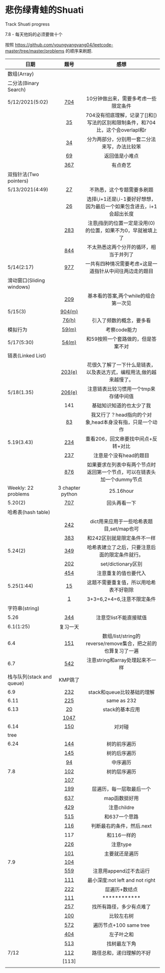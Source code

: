 # 悲伤绿青蛙的Shuati
Track Shuati progress 

7.8 - 每天他妈的必须要做十个

按照 https://github.com/youngyangyang04/leetcode-master/tree/master/problems 的顺序来刷题.

|日期|题号|感想|
|-----------| :----------:| :------------------------------------:|
|数组(Array)|||
|二分法(Binary Search)||
|5/12/2021(5:02)|[704](https://github.com/sadgreenfrog/Shuati/blob/main/%E9%A2%98%E7%9B%AE%E7%AC%94%E8%AE%B0leetcode/704.%20Binary%20Search.md)|10分钟做出来，需要多考虑一些限定条件|
||[35](https://github.com/sadgreenfrog/Shuati/blob/main/%E9%A2%98%E7%9B%AE%E7%AC%94%E8%AE%B0leetcode/35.%20Search%20Insert%20Position.md)|704没有彻底理解，记录了[]和[)写法的区别和限制条件，和704比，这个会overlapl和r|
||[34](https://github.com/sadgreenfrog/Shuati/blob/main/%E9%A2%98%E7%9B%AE%E7%AC%94%E8%AE%B0leetcode/34.%20Find%20First%20and%20Last%20Position%20of%20Element%20in%20Sorted%20Array.md)|分为两部分，分别用一套二分法来写，办法比较笨|
||[69](https://github.com/sadgreenfrog/Shuati/blob/main/%E9%A2%98%E7%9B%AE%E7%AC%94%E8%AE%B0leetcode/69.%20Sqrtx.md)|返回值是小难点|
||[367](https://github.com/sadgreenfrog/Shuati/blob/main/%E9%A2%98%E7%9B%AE%E7%AC%94%E8%AE%B0leetcode/367.%20Valid%20Perfect%20Square.md)|有点奇艺|
|双指针法(Two pointers)||
|5/13/2021(4:49)|[27](https://github.com/sadgreenfrog/Shuati/blob/main/%E9%A2%98%E7%9B%AE%E7%AC%94%E8%AE%B0leetcode/27.%20Remove%20Element.md)|不熟悉，这个专题需要多刷题|
||[26](https://github.com/sadgreenfrog/Shuati/blob/main/%E9%A2%98%E7%9B%AE%E7%AC%94%E8%AE%B0leetcode/26.%20Remove%20Duplicates%20from%20Sorted%20Array.md)|选择i,i+1还是i,i-1要好好想想，因为最后一个如果包含进去，i+1会超出长度|
||[283](https://github.com/sadgreenfrog/Shuati/blob/main/%E9%A2%98%E7%9B%AE%E7%AC%94%E8%AE%B0leetcode/283.%20Move%20Zeros.md)|注意j指到的位置一定是没用(0)的位置，如果不为0，早就被填上了|
||[844](https://github.com/sadgreenfrog/Shuati/blob/main/%E9%A2%98%E7%9B%AE%E7%AC%94%E8%AE%B0leetcode/844.%20Backspace%20String%20Compare)|不太熟悉这两个分开的循环，相当于并列了|
|5/14(2:17)|[977](https://github.com/sadgreenfrog/Shuati/blob/main/%E9%A2%98%E7%9B%AE%E7%AC%94%E8%AE%B0leetcode/977.%20Squares%20of%20a%20Sorted%20Array.md)|一共有四种情况需要考虑+这是一道指针从中间往两边走的题目|
|滑动窗口(Sliding windows)||
||[209](https://github.com/sadgreenfrog/Shuati/blob/main/%E9%A2%98%E7%9B%AE%E7%AC%94%E8%AE%B0leetcode/209.%20Minimum%20Size%20Subarray%20Sum.md)|基本看的答案,两个while的组合第一次见|
|5/15(3)|[904(m)](https://github.com/sadgreenfrog/Shuati/blob/main/%E9%A2%98%E7%9B%AE%E7%AC%94%E8%AE%B0leetcode/904.%20Fruit%20Into%20Baskets(m).md)||
||[76(h)](https://github.com/sadgreenfrog/Shuati/blob/main/%E9%A2%98%E7%9B%AE%E7%AC%94%E8%AE%B0leetcode/76.%20Minimum%20Window%20Substring(h).md)|引入了频数的概念，要多看|
|模拟行为|[59(m)](https://github.com/sadgreenfrog/Shuati/blob/main/%E9%A2%98%E7%9B%AE%E7%AC%94%E8%AE%B0leetcode/59.%20Spiral%20MatrixII(m).md)|考察code能力|
|5/17(5:30)|[54(m)](https://github.com/sadgreenfrog/Shuati/blob/main/%E9%A2%98%E7%9B%AE%E7%AC%94%E8%AE%B0leetcode/54.%20Spiral%20Matrix(m).md)|和59按照一个套路做的，但是答案不对|
|链表(Linked List)|||
||[203(e)](https://github.com/sadgreenfrog/Shuati/blob/main/%E9%A2%98%E7%9B%AE%E7%AC%94%E8%AE%B0leetcode/203.%20Remove%20Linked%20List%20Elements(e).md)|花很久了解了一下什么是链表，以及表达方式，编程用法,做的越来越慢了。|
|5/18(1.35)|[206(e)](https://github.com/sadgreenfrog/Shuati/blob/main/%E9%A2%98%E7%9B%AE%E7%AC%94%E8%AE%B0leetcode/206.%20Reverse%20Linked%20List(e).md)|注意链表比较习惯用一个tmp来存储中间值|
||141|基础知识知道的也太少了我|
||[83](https://github.com/sadgreenfrog/Shuati/blob/main/%E9%A2%98%E7%9B%AE%E7%AC%94%E8%AE%B0leetcode/83.%20Remove%20Duplicates%20from%20Sorted%20List(e).md)|我又行了？head指向的个对象,head本身没有指，只是一个动作|
|5.19(3.43)|[234](https://github.com/sadgreenfrog/Shuati/blob/main/%E9%A2%98%E7%9B%AE%E7%AC%94%E8%AE%B0leetcode/234.%20Palindrome%20Linked%20List(e).md)|重看206，回文串要找中间点+反转+对比|
||[237](https://github.com/sadgreenfrog/Shuati/blob/main/%E9%A2%98%E7%9B%AE%E7%AC%94%E8%AE%B0leetcode/237.%20Delete%20Node%20in%20a%20Linked%20List(e).md)|注意是个没有head的题目|
||[876](https://github.com/sadgreenfrog/Shuati/blob/main/%E9%A2%98%E7%9B%AE%E7%AC%94%E8%AE%B0leetcode/876.%20Middle%20of%20the%20Linked%20List(e).md)|如果要求在列表中有两个节点时返回第一个节点，可以在链表头加一个dummy节点|
|Weekly: 22 problems|3 chapter python|25.16hour|
|5.20(2)|[707](https://github.com/sadgreenfrog/Shuati/blob/main/%E9%A2%98%E7%9B%AE%E7%AC%94%E8%AE%B0leetcode/707.%20Design%20Linked%20List(m).md)|回头再看一下|
|哈希表(hash table)|||
||[242](https://github.com/sadgreenfrog/Shuati/blob/main/%E9%A2%98%E7%9B%AE%E7%AC%94%E8%AE%B0leetcode/242.%20Valid%20Anagram(e).md)|dict用来应用于一些哈希表题目,set/map也可|
||[383](https://github.com/sadgreenfrog/Shuati/blob/main/%E9%A2%98%E7%9B%AE%E7%AC%94%E8%AE%B0leetcode/383.%20Ransom%20Note(e).md)|和242区别就是限定条件不一样|
|5.24(2)|[349](https://github.com/sadgreenfrog/Shuati/blob/main/%E9%A2%98%E7%9B%AE%E7%AC%94%E8%AE%B0leetcode/349.%20Intersection%20of%20Two%20Arrays(e).md)|哈希表建立了之后，只要注意后面的限定条件就行。|
||[202](https://github.com/sadgreenfrog/Shuati/blob/main/%E9%A2%98%E7%9B%AE%E7%AC%94%E8%AE%B0leetcode/202.%20Happy%20Number(e).md)|set/dictionary区别|
||[454](https://github.com/sadgreenfrog/Shuati/blob/main/%E9%A2%98%E7%9B%AE%E7%AC%94%E8%AE%B0leetcode/454.%204Sum%20II(m).md)|注意重复的值也要代入|
|5.25(1:44)|[15](https://github.com/sadgreenfrog/Shuati/blob/main/%E9%A2%98%E7%9B%AE%E7%AC%94%E8%AE%B0leetcode/15.%203Sum.(e).md)|这题不需要重复值，所以用哈希表不好剔除|
||[1](https://github.com/sadgreenfrog/Shuati/blob/main/%E9%A2%98%E7%9B%AE%E7%AC%94%E8%AE%B0leetcode/1.%20Two%20Sum(e).md)|3+3=6,2+4=6,注意不限定条件|
|字符串(string)|||
|5.26|[344](https://github.com/sadgreenfrog/Shuati/blob/main/%E9%A2%98%E7%9B%AE%E7%AC%94%E8%AE%B0leetcode/344.%20Reverse%20String(e).md)|注意空list不能直接赋值|
|6.1(1:25)|复习一天||
|6.4|[151](https://github.com/sadgreenfrog/Shuati/blob/main/%E9%A2%98%E7%9B%AE%E7%AC%94%E8%AE%B0leetcode/151.%20Reverse%20Words%20in%20a%20String(m).md)|数组/list/string的reverse/remove集合，把之前的也算复习了一遍|
|6.7|[542](https://github.com/sadgreenfrog/Shuati/blob/main/%E9%A2%98%E7%9B%AE%E7%AC%94%E8%AE%B0leetcode/541.%20Reverse%20String%20II(e).md)|注意string和array处理起来不一样|
|栈与队列(stack and queue)|KMP跳了||
|6.9|[232](https://github.com/sadgreenfrog/Shuati/blob/main/%E9%A2%98%E7%9B%AE%E7%AC%94%E8%AE%B0leetcode/232.%20Implement%20Queue%20using%20Stacks(e).md)|stack和queue比较基础的理解|
|6.11|[225](https://github.com/sadgreenfrog/Shuati/blob/main/%E9%A2%98%E7%9B%AE%E7%AC%94%E8%AE%B0leetcode/225.%20Implement%20Stack%20using%20Queues(e).md)|same as 232|
|6.13|[20](https://github.com/sadgreenfrog/Shuati/blob/main/%E9%A2%98%E7%9B%AE%E7%AC%94%E8%AE%B0leetcode/20.%20Valid%20Parentheses(e).md)|stack的基本应用|
||[1047](https://github.com/sadgreenfrog/Shuati/blob/main/%E9%A2%98%E7%9B%AE%E7%AC%94%E8%AE%B0leetcode/1047.%20Remove%20All%20Adjacent%20Duplicates%20In%20String(e).md)||
|6.14|[150](https://github.com/sadgreenfrog/Shuati/blob/main/%E9%A2%98%E7%9B%AE%E7%AC%94%E8%AE%B0leetcode/150.%20Evaluate%20Reverse%20Polish%20Notation(e).md)|对对碰|
|tree|||
|6.24|[144](https://github.com/sadgreenfrog/Shuati/blob/main/%E9%A2%98%E7%9B%AE%E7%AC%94%E8%AE%B0leetcode/144.%20Binary%20Tree%20Preorder%20Traversal(e).md)|树的前序遍历|
||[145](https://github.com/sadgreenfrog/Shuati/blob/main/%E9%A2%98%E7%9B%AE%E7%AC%94%E8%AE%B0leetcode/145.%20Binary%20Tree%20Postorder%20Traversal(e).md)|树的后序遍历|
||[94](https://github.com/sadgreenfrog/Shuati/blob/main/%E9%A2%98%E7%9B%AE%E7%AC%94%E8%AE%B0leetcode/94.%20Binary%20Tree%20Inorder%20Traversal(e).md)|中序遍历|
|7.8|[102](https://github.com/sadgreenfrog/Shuati/blob/main/%E9%A2%98%E7%9B%AE%E7%AC%94%E8%AE%B0leetcode/102.%20Binary%20Tree%20Level%20Order%20Traversal(m).md)|树的层序遍历|
||[107](https://github.com/sadgreenfrog/Shuati/blob/main/%E9%A2%98%E7%9B%AE%E7%AC%94%E8%AE%B0leetcode/107.%20Binary%20Tree%20Level%20Order%20Traversal%20II(m).md)||
||[199](https://github.com/sadgreenfrog/Shuati/blob/main/%E9%A2%98%E7%9B%AE%E7%AC%94%E8%AE%B0leetcode/199.%20Binary%20Tree%20Right%20Side%20View(m).md)|层遍历，每一层取最后一个|
||[637](https://github.com/sadgreenfrog/Shuati/blob/main/%E9%A2%98%E7%9B%AE%E7%AC%94%E8%AE%B0leetcode/637.%20Average%20of%20Levels%20in%20Binary%20Tree(m).md)|map函数挺好用|
||[429](https://github.com/sadgreenfrog/Shuati/blob/main/%E9%A2%98%E7%9B%AE%E7%AC%94%E8%AE%B0leetcode/429.%20N-ary%20Tree%20Level%20Order%20Traversal(m).md)|注意childre|
||[515](https://github.com/sadgreenfrog/Shuati/blob/main/%E9%A2%98%E7%9B%AE%E7%AC%94%E8%AE%B0leetcode/515.%20Find%20Largest%20Value%20in%20Each%20Tree%20Row(m).md)|和637一个思路|
||[116](https://github.com/sadgreenfrog/Shuati/blob/main/%E9%A2%98%E7%9B%AE%E7%AC%94%E8%AE%B0leetcode/116.%20Populating%20Next%20Right%20Pointers%20in%20Each%20Node(m).md)|判断最右的条件，然后.next|
||117|和116一样的|
||[226](https://github.com/sadgreenfrog/Shuati/blob/main/%E9%A2%98%E7%9B%AE%E7%AC%94%E8%AE%B0leetcode/226.%20Invert%20Binary%20Tree(e).md)|注意type|
||[101](https://github.com/sadgreenfrog/Shuati/blob/main/%E9%A2%98%E7%9B%AE%E7%AC%94%E8%AE%B0leetcode/101.%20Symmetric%20Tree(e).md)|主要就还是遍历|
|7.9|[104](https://github.com/sadgreenfrog/Shuati/blob/main/%E9%A2%98%E7%9B%AE%E7%AC%94%E8%AE%B0leetcode/104.%20Maximum%20Depth%20of%20Binary%20Tree(e).md)||
||[559](https://github.com/sadgreenfrog/Shuati/blob/main/%E9%A2%98%E7%9B%AE%E7%AC%94%E8%AE%B0leetcode/559.%20Maximum%20Depth%20of%20N-ary%20Tree(e).md)|注意用append过不去运行|
||[111](https://github.com/sadgreenfrog/Shuati/blob/main/%E9%A2%98%E7%9B%AE%E7%AC%94%E8%AE%B0leetcode/111.%20Minimum%20Depth%20of%20Binary%20Tree(e).md)|最小深度:not left and not right|
||[222](https://github.com/sadgreenfrog/Shuati/blob/main/%E9%A2%98%E7%9B%AE%E7%AC%94%E8%AE%B0leetcode/222.%20Count%20Complete%20Tree%20Nodes(e).md)|层遍历+数结点|
||[111](https://github.com/sadgreenfrog/Shuati/blob/main/%E9%A2%98%E7%9B%AE%E7%AC%94%E8%AE%B0leetcode/110.%20Balanced%20Binary%20Tree(e).md)|************|
||[257](https://github.com/sadgreenfrog/Shuati/blob/main/%E9%A2%98%E7%9B%AE%E7%AC%94%E8%AE%B0leetcode/257.%20Binary%20Tree%20Paths(e).md)|找所有路径，多少有点难了|
||[100](https://github.com/sadgreenfrog/Shuati/blob/main/%E9%A2%98%E7%9B%AE%E7%AC%94%E8%AE%B0leetcode/100.%20Same%20Tree(e).md)|比较左右树|
||[572](https://github.com/sadgreenfrog/Shuati/blob/main/%E9%A2%98%E7%9B%AE%E7%AC%94%E8%AE%B0leetcode/572.%20Subtree%20of%20Another%20Tree(e).md)|遍历节点+100 same tree|
||[404](https://github.com/sadgreenfrog/Shuati/blob/main/%E9%A2%98%E7%9B%AE%E7%AC%94%E8%AE%B0leetcode/404.%20Sum%20of%20Left%20Leaves(e).md)|左子叶之和|
||[513](https://github.com/sadgreenfrog/Shuati/blob/main/%E9%A2%98%E7%9B%AE%E7%AC%94%E8%AE%B0leetcode/513.%20Find%20Bottom%20Left%20Tree%20Value(m).md)|找树最左下角|
|7/12|[112](https://github.com/sadgreenfrog/Shuati/edit/main/%E9%A2%98%E7%9B%AE%E7%AC%94%E8%AE%B0leetcode/112.%20Path%20Sum(e).md)|路径总和，递归理解的不好|
||[113]||
||||

